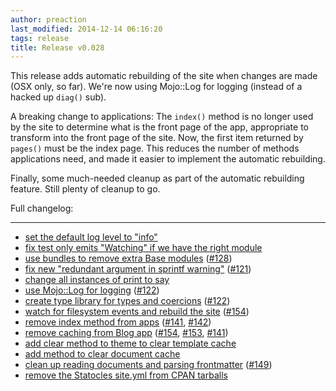 ```yaml
---
author: preaction
last_modified: 2014-12-14 06:16:20
tags: release
title: Release v0.028
---
```

This release adds automatic rebuilding of the site when changes are made (OSX
only, so far). We're now using Mojo::Log for logging (instead of a hacked up
`diag()` sub).

A breaking change to applications: The `index()` method is no longer used by
the site to determine what is the front page of the app, appropriate to
transform into the front page of the site. Now, the first item returned by
`pages()` must be the index page. This reduces the number of methods
applications need, and made it easier to implement the automatic rebuilding.

Finally, some much-needed cleanup as part of the automatic rebuilding feature.
Still plenty of cleanup to go.

Full changelog:

---

* [set the default log level to "info"](https://github.com/preaction/Statocles/commit/65cf7b77c37f140447eb8fbff0a6beed6d2eb554)
* [fix test only emits "Watching" if we have the right module](https://github.com/preaction/Statocles/commit/3794f261c21512c791c731640fda04c36fd6ddf3)
* [use bundles to remove extra Base modules](https://github.com/preaction/Statocles/commit/2aaffc3a6a6a009cc648c327fef162e0b319d01f) ([#128](https://github.com/preaction/Statocles/issues/128))
* [fix new "redundant argument in sprintf warning"](https://github.com/preaction/Statocles/commit/a88422ea3fba7058ee31041e48b3246d4dff59d0) ([#121](https://github.com/preaction/Statocles/issues/121))
* [change all instances of print to say](https://github.com/preaction/Statocles/commit/1124203ca2ead63507d57e656dca2bfb0583f5de)
* [use Mojo::Log for logging](https://github.com/preaction/Statocles/commit/baa115c99653bc4ca0731f320b2b59e419998402) ([#122](https://github.com/preaction/Statocles/issues/122))
* [create type library for types and coercions](https://github.com/preaction/Statocles/commit/2f69b22a347f16713fd9c3a2a65af46cca91110e) ([#122](https://github.com/preaction/Statocles/issues/122))
* [watch for filesystem events and rebuild the site](https://github.com/preaction/Statocles/commit/c2a201378af91dd6f43ab5f1b57e1f11557598ad) ([#154](https://github.com/preaction/Statocles/issues/154))
* [remove index method from apps](https://github.com/preaction/Statocles/commit/4f9fa65278b2e62188b59fe8dbf82648fc5905cc) ([#141](https://github.com/preaction/Statocles/issues/141), [#142](https://github.com/preaction/Statocles/issues/142))
* [remove caching from Blog app](https://github.com/preaction/Statocles/commit/518eefc500b6b7c7b19bf53c48f8e06ed5496224) ([#154](https://github.com/preaction/Statocles/issues/154), [#153](https://github.com/preaction/Statocles/issues/153), [#141](https://github.com/preaction/Statocles/issues/141))
* [add clear method to theme to clear template cache](https://github.com/preaction/Statocles/commit/2289eb0b3f2891ba7bad722f71bc59536e4f9ea4)
* [add method to clear document cache](https://github.com/preaction/Statocles/commit/d50c95aaf11f896c885496b16648f65e870e9072)
* [clean up reading documents and parsing frontmatter](https://github.com/preaction/Statocles/commit/6e9147cd35b6e8150e98e5f241365bb37284ca62) ([#149](https://github.com/preaction/Statocles/issues/149))
* [remove the Statocles site.yml from CPAN tarballs](https://github.com/preaction/Statocles/commit/c4eeb50db506c9337db23c5879137fca235b3163)
